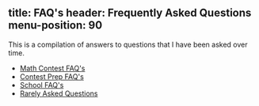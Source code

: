 title: FAQ's
header: Frequently Asked Questions
menu-position: 90
---

This is a compilation of answers to questions that I have been asked over time.

* [Math Contest FAQ's](FAQs/contest.html)
* [Contest Prep FAQ's](FAQs/prep.html)
* [School FAQ's](FAQs/school.html)
* [Rarely Asked Questions](FAQs/raqs.html)
